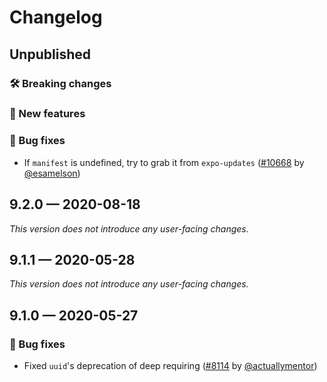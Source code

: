 # Changelog

## Unpublished

### 🛠 Breaking changes

### 🎉 New features

### 🐛 Bug fixes

- If `manifest` is undefined, try to grab it from `expo-updates` ([#10668](https://github.com/expo/expo/pull/10668) by [@esamelson](https://github.com/esamelson))

## 9.2.0 — 2020-08-18

_This version does not introduce any user-facing changes._

## 9.1.1 — 2020-05-28

*This version does not introduce any user-facing changes.*

## 9.1.0 — 2020-05-27

### 🐛 Bug fixes

- Fixed `uuid`'s deprecation of deep requiring ([#8114](https://github.com/expo/expo/pull/8114) by [@actuallymentor](https://github.com/actuallymentor))
